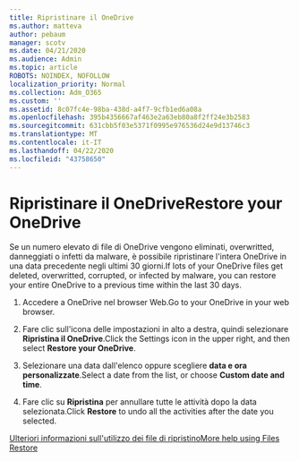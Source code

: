 ```yaml
---
title: Ripristinare il OneDrive
ms.author: matteva
author: pebaum
manager: scotv
ms.date: 04/21/2020
ms.audience: Admin
ms.topic: article
ROBOTS: NOINDEX, NOFOLLOW
localization_priority: Normal
ms.collection: Adm_O365
ms.custom: ''
ms.assetid: 8c07fc4e-98ba-438d-a4f7-9cfb1ed6a08a
ms.openlocfilehash: 395b4356667af463e2a63eb80a8f2ff24e3b2583
ms.sourcegitcommit: 631cbb5f03e5371f0995e976536d24e9d13746c3
ms.translationtype: MT
ms.contentlocale: it-IT
ms.lasthandoff: 04/22/2020
ms.locfileid: "43758650"
---
```

# <a name="restore-your-onedrive"></a><span data-ttu-id="41bc9-102">Ripristinare il OneDrive</span><span class="sxs-lookup"><span data-stu-id="41bc9-102">Restore your OneDrive</span></span>

<span data-ttu-id="41bc9-103">Se un numero elevato di file di OneDrive vengono eliminati, overwritted, danneggiati o infetti da malware, è possibile ripristinare l'intera OneDrive in una data precedente negli ultimi 30 giorni.</span><span class="sxs-lookup"><span data-stu-id="41bc9-103">If lots of your OneDrive files get deleted, overwritted, corrupted, or infected by malware, you can restore your entire OneDrive to a previous time within the last 30 days.</span></span>
  
1. <span data-ttu-id="41bc9-104">Accedere a OneDrive nel browser Web.</span><span class="sxs-lookup"><span data-stu-id="41bc9-104">Go to your OneDrive in your web browser.</span></span>
    
2. <span data-ttu-id="41bc9-105">Fare clic sull'icona delle impostazioni in alto a destra, quindi selezionare **Ripristina il OneDrive**.</span><span class="sxs-lookup"><span data-stu-id="41bc9-105">Click the Settings icon in the upper right, and then select **Restore your OneDrive**.</span></span>
    
3. <span data-ttu-id="41bc9-106">Selezionare una data dall'elenco oppure scegliere **data e ora personalizzate**.</span><span class="sxs-lookup"><span data-stu-id="41bc9-106">Select a date from the list, or choose **Custom date and time**.</span></span>
    
4. <span data-ttu-id="41bc9-107">Fare clic su **Ripristina** per annullare tutte le attività dopo la data selezionata.</span><span class="sxs-lookup"><span data-stu-id="41bc9-107">Click **Restore** to undo all the activities after the date you selected.</span></span> 
    
[<span data-ttu-id="41bc9-108">Ulteriori informazioni sull'utilizzo dei file di ripristino</span><span class="sxs-lookup"><span data-stu-id="41bc9-108">More help using Files Restore</span></span>](https://go.microsoft.com/fwlink/?linkid=872874)
  

